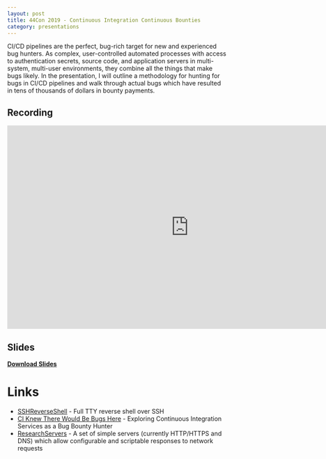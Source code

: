 ```yaml
---
layout: post
title: 44Con 2019 - Continuous Integration Continuous Bounties
category: presentations
---
```


CI/CD pipelines are the perfect, bug-rich target for new and experienced bug hunters. As complex, user-controlled automated processes with access to authentication secrets, source code, and application servers in multi-system, multi-user environments, they combine all the things that make bugs likely. In the presentation, I will outline a methodology for hunting for bugs in CI/CD pipelines and walk through actual bugs which have resulted in tens of thousands of dollars in bounty payments.

<!--more-->

## Recording
<iframe width="832" height="468" src="https://www.youtube.com/embed/AQCvfzwcGso" frameborder="0" allow="accelerometer; autoplay; encrypted-media; gyroscope; picture-in-picture" allowfullscreen></iframe>

## Slides
<script async class="speakerdeck-embed" data-id="fa6fd29c01bf4e36b25d3d84bd06f458" data-ratio="1.77777777777778" src="//speakerdeck.com/assets/embed.js"></script>

[**Download Slides**](https://drive.google.com/open?id=1U8PkppFvLWnJ-Fpmc0Q9TDkX2PB_lEPa)

# Links
* [SSHReverseShell](https://github.com/ajxchapman/sshreverseshell) - Full TTY reverse shell over SSH
* [CI Knew There Would Be Bugs Here](https://edoverflow.com/2019/ci-knew-there-would-be-bugs-here/) - Exploring Continuous Integration Services as a Bug Bounty Hunter
* [ResearchServers](https://github.com/ajxchapman/researchservers) - A set of simple servers (currently HTTP/HTTPS and DNS) which allow configurable and scriptable responses to network requests
